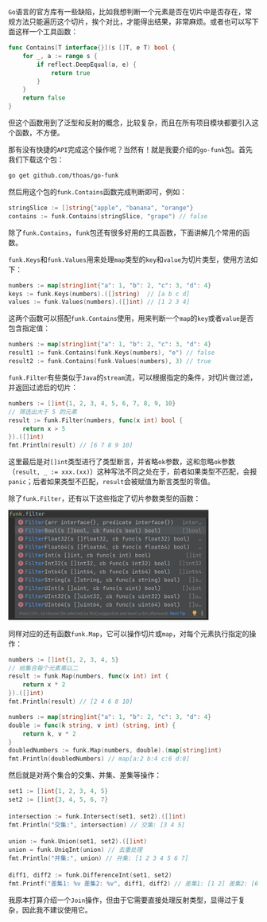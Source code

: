 `Go`语言的官方库有一些缺陷，比如我想判断一个元素是否在切片中是否存在，常规方法只能遍历这个切片，挨个对比，才能得出结果，非常麻烦。或者也可以写下面这样一个工具函数：

```go
func Contains[T interface{}](s []T, e T) bool {
	for _, a := range s {
		if reflect.DeepEqual(a, e) {
			return true
		}
	}
	return false
}
```

但这个函数用到了泛型和反射的概念，比较复杂，而且在所有项目模块都要引入这个函数，不方便。

那有没有快捷的`API`完成这个操作呢？当然有！就是我要介绍的`go-funk`包。首先我们下载这个包：

```bash
go get github.com/thoas/go-funk
```

然后用这个包的`funk.Contains`函数完成判断即可，例如：

```go
stringSlice := []string{"apple", "banana", "orange"}
contains := funk.Contains(stringSlice, "grape") // false
```

除了`funk.Contains`，`funk`包还有很多好用的工具函数，下面讲解几个常用的函数。

`funk.Keys`和`funk.Values`用来处理`map`类型的`key`和`value`为切片类型，使用方法如下：

```go
numbers := map[string]int{"a": 1, "b": 2, "c": 3, "d": 4}
keys := funk.Keys(numbers).([]string)  // [a b c d]
values := funk.Values(numbers).([]int) // [1 2 3 4]
```

这两个函数可以搭配`funk.Contains`使用，用来判断一个`map`的`key`或者`value`是否包含指定值：

```go
numbers := map[string]int{"a": 1, "b": 2, "c": 3, "d": 4}
result1 := funk.Contains(funk.Keys(numbers), "e") // false
result2 := funk.Contains(funk.Values(numbers), 3) // true
```

`funk.Filter`有些类似于`Java`的`stream`流，可以根据指定的条件，对切片做过滤，并返回过滤后的切片：

```go
numbers := []int{1, 2, 3, 4, 5, 6, 7, 8, 9, 10}
// 筛选出大于 5 的元素
result := funk.Filter(numbers, func(x int) bool {
	return x > 5
}).([]int)
fmt.Println(result) // [6 7 8 9 10]
```

这里最后是对`[]int`类型进行了类型断言，并省略`ok`参数，这和忽略`ok`参数（`result, _ := xxx.(xx)`）这种写法不同之处在于，前者如果类型不匹配，会报`panic`；后者如果类型不匹配，`result`会被赋值为断言类型的零值。

除了`funk.Filter`，还有以下这些指定了切片参数类型的函数：

<img src="image/image-20240604100805769.png" alt="image-20240604100805769" style="zoom:50%;" />

同样对应的还有函数`funk.Map`，它可以操作切片或`map`，对每个元素执行指定的操作：

```go
numbers := []int{1, 2, 3, 4, 5}
// 给集合每个元素乘以二
result := funk.Map(numbers, func(x int) int {
	return x * 2
}).([]int)
fmt.Println(result) // [2 4 6 8 10]
```

```go
numbers := map[string]int{"a": 1, "b": 2, "c": 3, "d": 4}
double := func(k string, v int) (string, int) {
	return k, v * 2
}
doubledNumbers := funk.Map(numbers, double).(map[string]int)
fmt.Println(doubledNumbers) // map[a:2 b:4 c:6 d:8]
```

然后就是对两个集合的交集、并集、差集等操作：

```go
set1 := []int{1, 2, 3, 4, 5}
set2 := []int{3, 4, 5, 6, 7}

intersection := funk.Intersect(set1, set2).([]int)
fmt.Println("交集:", intersection) // 交集: [3 4 5]

union := funk.Union(set1, set2).([]int)
union = funk.UniqInt(union) // 去重处理
fmt.Println("并集:", union) // 并集: [1 2 3 4 5 6 7]

diff1, diff2 := funk.DifferenceInt(set1, set2)
fmt.Printf("差集1: %v 差集2: %v", diff1, diff2) // 差集1: [1 2] 差集2: [6 7]
```

我原本打算介绍一个`Join`操作，但由于它需要直接处理反射类型，显得过于复杂，因此我不建议使用它。
